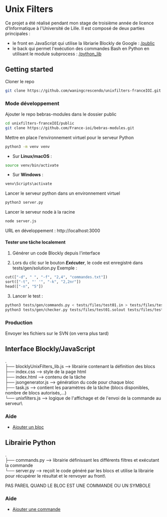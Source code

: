 # Unix Filters

Ce projet a été réalisé pendant mon stage de troisième année de licence d'Informatique à l'Université de Lille. Il est composé de deux parties principales :

- le front en JavaScript qui utilise la libriarie Blockly de Google : [/public](public)
- le back qui permet l'exécution des commandes Bash en Python en utilisant le module subprocess : [/python_lib](python_lib)

## Getting started

Cloner le repo

```bash
git clone https://github.com/waningcrescendo/unixfilters-franceIOI.git
```

### Mode développement

Ajouter le repo bebras-modules dans le dossier public

```bash
cd unixfilters-franceIOI/public
git clone https://github.com/France-ioi/bebras-modules.git
```

Mettre en place l'environnement virtuel pour le serveur Python

```bash
python3 -m venv venv
```

- Sur **Linux/macOS** :

```bash
source venv/bin/activate
```

- Sur **Windows** :

```bash
venv\Scripts\activate
```

Lancer le serveur python dans un environnement virtuel

```bash
python3 server.py
```

Lancer le serveur node à la racine

```bash
node server.js
```

URL en développement : http://localhost:3000

#### Tester une tâche localement

1. Générer un code Blockly depuis l'interface

2. Lors du clic sur le bouton **_Exécuter_**, le code est enregistré dans tests/gen/solution.py
   Exemple :

```python
cut(["-d", " ", "-f", "2,4", "commandes.txt"])
sort(["-t", "' '", "-k", "2,2nr"])
head(["-n", "5"])
```

3. Lancer le test :

```bash
python3 tests/gen/commands.py < tests/files/test01.in > tests/files/test01.solout
python3 tests/gen/checker.py tests/files/test01.solout tests/files/test01.in tests/files/test01.out
```

### Production

Envoyer les fichiers sur le SVN (on verra plus tard)

## Interface Blockly/JavaScript

.\
├── blocklyUnixFilters_lib.js --> librairie contenant la définition des blocs\
├── index.css --> style de la page html\
├── index.html --> contenu de la tâche\
├── jsongenerator.js --> génération du code pour chaque bloc\
├── task.js --> contient les paramètres de la tâche (blocs disponibles, nombre de blocs autorisés,...)\
└── unixfilters.js --> logique de l'affichage et de l'envoi de la commande au serveur\

### Aide

- [Ajouter un bloc](./docs/lib_js/add_block.md)

## Librairie Python

.\
├── commands.py --> librairie définissant les différents filtres et exécutant la commande\
└── server.py --> reçoit le code généré par les blocs et utilise la librairie pour récupérer le résultat et le renvoyer au front\

PAS PAREIL QUAND LE BLOC EST UNE COMMANDE OU UN SYMBOLE

### Aide

- [Ajouter une commande](./docs/lib_py/add_command.md)
